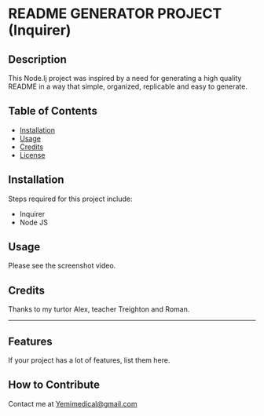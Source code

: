 # README GENERATOR PROJECT (Inquirer)
## Description
This Node.lj project was inspired by a need for generating a high quality README in a way that simple, organized, replicable and easy to generate.

## Table of Contents
- [Installation](#installation)
- [Usage](#usage)
- [Credits](#credits)
- [License](#license)

## Installation
Steps required for this project include:
- Inquirer
- Node JS

## Usage
Please see the screenshot video.
## Credits
Thanks to my turtor Alex, teacher Treighton and Roman.

---
## Features
If your project has a lot of features, list them here.

## How to Contribute
Contact me at Yemimedical@gmail.com
